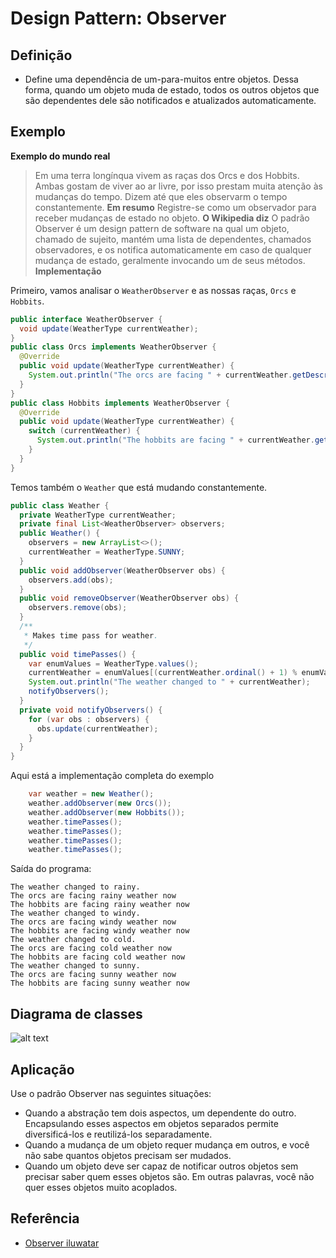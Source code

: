 # Design Pattern: Observer

## Definição
* Define uma dependência de um-para-muitos entre objetos. Dessa forma, quando um objeto muda de estado, todos os outros objetos que são dependentes dele são notificados e atualizados automaticamente.

## Exemplo

**Exemplo do mundo real**
> Em uma terra longínqua vivem as raças dos Orcs e dos Hobbits. Ambas gostam de viver ao ar livre, por isso prestam muita atenção às mudanças do tempo. Dizem até que eles observarm o tempo constantemente.
**Em resumo**
> Registre-se como um observador para receber mudanças de estado no objeto.
**O Wikipedia diz**
> O padrão Observer é um design pattern de software na qual um objeto, chamado de sujeito, mantém uma lista de dependentes, chamados observadores, e os notifica automaticamente em caso de qualquer mudança de estado, geralmente invocando um de seus métodos.
**Implementação**

Primeiro, vamos analisar o `WeatherObserver` e as nossas raças, `Orcs` e `Hobbits`.

```java
public interface WeatherObserver {
  void update(WeatherType currentWeather);
}
public class Orcs implements WeatherObserver {
  @Override
  public void update(WeatherType currentWeather) {
    System.out.println("The orcs are facing " + currentWeather.getDescription() + " weather now");
  }
}
public class Hobbits implements WeatherObserver {
  @Override
  public void update(WeatherType currentWeather) {
    switch (currentWeather) {
      System.out.println("The hobbits are facing " + currentWeather.getDescription() + " weather now");
    }
  }
}
```

Temos também o `Weather` que está mudando constantemente.

```java
public class Weather {
  private WeatherType currentWeather;
  private final List<WeatherObserver> observers;
  public Weather() {
    observers = new ArrayList<>();
    currentWeather = WeatherType.SUNNY;
  }
  public void addObserver(WeatherObserver obs) {
    observers.add(obs);
  }
  public void removeObserver(WeatherObserver obs) {
    observers.remove(obs);
  }
  /**
   * Makes time pass for weather.
   */
  public void timePasses() {
    var enumValues = WeatherType.values();
    currentWeather = enumValues[(currentWeather.ordinal() + 1) % enumValues.length];
    System.out.println("The weather changed to " + currentWeather);
    notifyObservers();
  }
  private void notifyObservers() {
    for (var obs : observers) {
      obs.update(currentWeather);
    }
  }
}
```

Aqui está a implementação completa do exemplo

```java
    var weather = new Weather();
    weather.addObserver(new Orcs());
    weather.addObserver(new Hobbits());
    weather.timePasses();
    weather.timePasses();
    weather.timePasses();
    weather.timePasses();
```

Saída do programa:

```
The weather changed to rainy.
The orcs are facing rainy weather now
The hobbits are facing rainy weather now
The weather changed to windy.
The orcs are facing windy weather now
The hobbits are facing windy weather now
The weather changed to cold.
The orcs are facing cold weather now
The hobbits are facing cold weather now
The weather changed to sunny.
The orcs are facing sunny weather now
The hobbits are facing sunny weather now
```

## Diagrama de classes

![alt text](./img/observer.png "Observer")

## Aplicação

Use o padrão Observer nas seguintes situações:

* Quando a abstração tem dois aspectos, um dependente do outro. Encapsulando esses aspectos em objetos separados permite diversificá-los e reutilizá-los separadamente.
* Quando a mudança de um objeto requer mudança em outros, e você não sabe quantos objetos precisam ser mudados.
* Quando um objeto deve ser capaz de notificar outros objetos sem precisar saber quem esses objetos são. Em outras palavras, você não quer esses objetos muito acoplados.

## Referência

* [Observer iluwatar](https://github.com/iluwatar/java-design-patterns/tree/master/observer)
